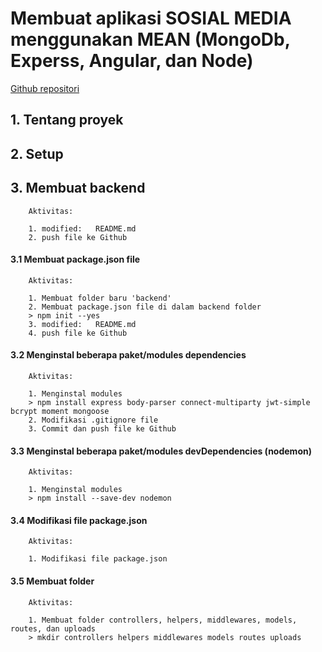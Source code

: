 # Membuat aplikasi SOSIAL MEDIA menggunakan MEAN (MongoDb, Experss, Angular, dan Node)

[Github repositori](https://github.com/gurnitha/mean-sosmed)


## 1. Tentang proyek


## 2. Setup


## 3. Membuat backend

        Aktivitas:

        1. modified:   README.md
        2. push file ke Github


#### 3.1 Membuat package.json file

        Aktivitas:

        1. Membuat folder baru 'backend'
        2. Membuat package.json file di dalam backend folder 
        > npm init --yes
        3. modified:   README.md
        4. push file ke Github


#### 3.2 Menginstal beberapa paket/modules dependencies

        Aktivitas:

        1. Menginstal modules
        > npm install express body-parser connect-multiparty jwt-simple bcrypt moment mongoose
        2. Modifikasi .gitignore file
        3. Commit dan push file ke Github


#### 3.3 Menginstal beberapa paket/modules devDependencies (nodemon)

        Aktivitas:

        1. Menginstal modules
        > npm install --save-dev nodemon


#### 3.4 Modifikasi file package.json

        Aktivitas:

        1. Modifikasi file package.json


#### 3.5 Membuat folder

        Aktivitas:

        1. Membuat folder controllers, helpers, middlewares, models, routes, dan uploads
        > mkdir controllers helpers middlewares models routes uploads